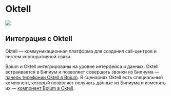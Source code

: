 # Oktell

![](../../../../../.gitbook/assets/Oktell\_logo\_new.png)

## Интеграция с Oktell

Oktell — коммуникационная платформа для создания call-центров и систем корпоративной связи.

Bpium и Oktell интегрированы на уровне интерфейса и данных. Oktell встраивается в Бипиум и позволяет совершать звонки из Бипиума — [панель телефонии Oktell в Bpium](https://docs.bpium.ru/integration/cases/telephony/oktell/oktellpanel). В сценариях Oktell есть специальный компонент, который позволяет получать данные из Бипиума и изменять их — [компонент Bpium в Oktell](https://docs.bpium.ru/integration/cases/telephony/oktell/component).

